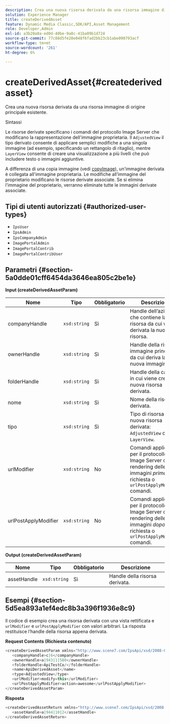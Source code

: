 ```yaml
---
description: Crea una nuova risorsa derivata da una risorsa immagine di origine principale esistente.
solution: Experience Manager
title: createDerivedAsset
feature: Dynamic Media Classic,SDK/API,Asset Management
role: Developer,Admin
exl-id: a3b20a8a-ed0d-40be-9a8c-41ba09b1d724
source-git-commit: 77c88d5fe20e048f6fad2bb23cb1abe090793acf
workflow-type: tm+mt
source-wordcount: '261'
ht-degree: 6%

---
```


# createDerivedAsset{#createderivedasset}

Crea una nuova risorsa derivata da una risorsa immagine di origine principale esistente.

Sintassi

<!--<a id="section_FE43FF204ED644C2AC901AF45982E942"></a>-->

Le risorse derivate specificano i comandi del protocollo Image Server che modificano la rappresentazione dell&#39;immagine proprietaria. Il `AdjustedView` il tipo derivato consente di applicare semplici modifiche a una singola immagine (ad esempio, specificando un rettangolo di ritaglio), mentre `LayerView` consente di creare una visualizzazione a più livelli che può includere testo o immagini aggiuntive.

A differenza di una copia immagine (vedi [copyImage](../../../operations/c-operations-intro/c-methods/r-copy-image.md#reference-0785131e690b4ad08be69172023f35d0)), un&#39;immagine derivata è collegata all&#39;immagine proprietaria. Le modifiche all’immagine del proprietario modificano le risorse derivate associate. Se si elimina l&#39;immagine del proprietario, verranno eliminate tutte le immagini derivate associate.

## Tipi di utenti autorizzati {#authorized-user-types}

* `IpsUser`
* `IpsAdmin`
* `IpsCompanyAdmin`
* `ImagePortalAdmin`
* `ImagePortalContrib`
* `ImagePortalContribUser`

## Parametri {#section-5a0dde01cff6454da3646ea805c2be1e}

**Input (createDerivedAssetParam)**

| Nome | Tipo | Obbligatorio | Descrizione |
|---|---|---|---|
| companyHandle | `xsd:string` | Sì | Handle dell’azienda che contiene la risorsa da cui verrà derivata la nuova risorsa. |
| ownerHandle | `xsd:string` | Sì | Handle della risorsa immagine principale da cui deriva la nuova immagine. |
| folderHandle | `xsd:string` | Sì | Handle della cartella in cui viene creata la nuova risorsa derivata. |
| nome | `xsd:string` | Sì | Nome della risorsa derivata. |
| tipo | `xsd:string` | Sì | Tipo di risorsa della nuova risorsa derivata: `AdjustedView` o `LayerView`. |
| urlModifier | `xsd:string` | No | Comandi applicati per il protocollo Image Server o per il rendering delle immagini *prima di* la richiesta o `urlPostApplyModifier` comandi. |
| urlPostApplyModifier | `xsd:string` | No | Comandi applicati per il protocollo Image Server o per il rendering delle immagini *dopo* alla richiesta o `urlPostApplyModifier` comandi. |

**Output (createDerivedAssetParam)**

| Nome | Tipo | Obbligatorio | Descrizione |
|---|---|---|---|
| assetHandle | `xsd:string` | Sì | Handle della risorsa derivata. |

## Esempi {#section-5d5ea893a1ef4edc8b3a396f1936e8c9}

Il codice di esempio crea una risorsa derivata con una vista rettificata e `urlModifier` e `urlPostApplyModifier` con valori arbitrari. La risposta restituisce l’handle della risorsa appena derivata.

**Request Contents (Richiesta contenuto)**

```java
<createDerivedAssetParam xmlns="http://www.scene7.com/IpsApi/xsd/2008-01-15">
   <companyHandle>c|6</companyHandle>
   <ownerHandle>a|943|1|580</ownerHandle>
   <folderHandle>ApiTestCo/</folderHandle>
   <name>ApiDerivedAsset</name>
   <type>AdjustedView</type>
   <urlModifier>modify=this</urlModifier>
   <urlPostApplyModifier>action=awesome</urlPostApplyModifier>
</createDerivedAssetParam>
```

**Risposta**

```java
<createDerivedAssetReturn xmlns="http://www.scene7.com/IpsApi/xsd/2008-01-15">
   <assetHandle>a|944|10|2</assetHandle>
</createDerivedAssetReturn>
```
